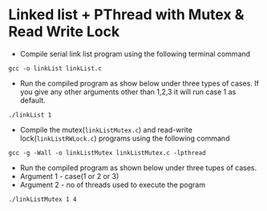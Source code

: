 # Linked list + PThread with Mutex & Read Write Lock

* Compile serial link list program using the following terminal command
```
gcc -o linkList linkList.c
```
* Run the compiled program as show below under three types of cases. If you give any other arguments other than 1,2,3 it will run case 1 as default.
```
./linkList 1
```
* Compile the mutex(`linkListMutex.c`) and read-write lock(`linkListRWLock.c`) programs using the following command
```
gcc -g -Wall -o linkListMutex linkListMutex.c -lpthread
```
* Run the compiled program as shown below under three tupes of cases.
* Argument 1 - case(1 or 2 or 3)
* Argument 2 - no of threads used to execute the pogram
```
./linkListMutex 1 4
```
